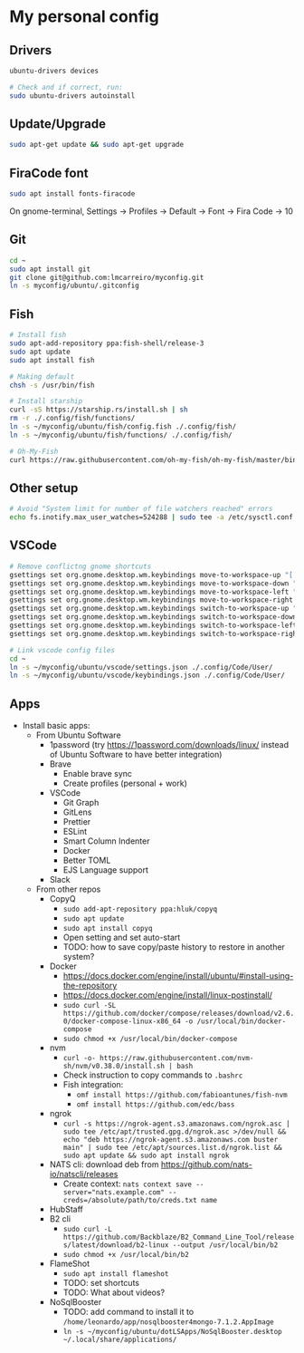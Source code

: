 # My personal config

## Drivers

```bash
ubuntu-drivers devices 

# Check and if correct, run:
sudo ubuntu-drivers autoinstall 
```

## Update/Upgrade 

```bash
sudo apt-get update && sudo apt-get upgrade 
```

## FiraCode font

```bash
sudo apt install fonts-firacode
```

On gnome-terminal, Settings -> Profiles -> Default -> Font -> Fira Code -> 10

## Git

```bash
cd ~
sudo apt install git
git clone git@github.com:lmcarreiro/myconfig.git
ln -s myconfig/ubuntu/.gitconfig
```

## Fish

```bash
# Install fish
sudo apt-add-repository ppa:fish-shell/release-3
sudo apt update
sudo apt install fish

# Making default
chsh -s /usr/bin/fish

# Install starship
curl -sS https://starship.rs/install.sh | sh
rm -r ./.config/fish/functions/
ln -s ~/myconfig/ubuntu/fish/config.fish ./.config/fish/
ln -s ~/myconfig/ubuntu/fish/functions/ ./.config/fish/

# Oh-My-Fish
curl https://raw.githubusercontent.com/oh-my-fish/oh-my-fish/master/bin/install | fish
```

## Other setup

```bash
# Avoid "System limit for number of file watchers reached" errors
echo fs.inotify.max_user_watches=524288 | sudo tee -a /etc/sysctl.conf && sudo sysctl -p

```

## VSCode

```bash
# Remove conflictng gnome shortcuts
gsettings set org.gnome.desktop.wm.keybindings move-to-workspace-up "['<Super><Shift><Alt>Up']"
gsettings set org.gnome.desktop.wm.keybindings move-to-workspace-down "['<Super><Shift><Alt>Down']"
gsettings set org.gnome.desktop.wm.keybindings move-to-workspace-left "['<Super><Shift>Page_Up', '<Super><Shift><Alt>Left']"
gsettings set org.gnome.desktop.wm.keybindings move-to-workspace-right "['<Super><Shift>Page_Down', '<Super><Shift><Alt>Right']"
gsettings set org.gnome.desktop.wm.keybindings switch-to-workspace-up "['<Super><Alt>Up']"
gsettings set org.gnome.desktop.wm.keybindings switch-to-workspace-down "['<Super><Alt>Down']"
gsettings set org.gnome.desktop.wm.keybindings switch-to-workspace-left "['<Super>Page_Up', '<Super><Alt>Left']"
gsettings set org.gnome.desktop.wm.keybindings switch-to-workspace-right "['<Super>Page_Down', '<Super><Alt>Right']"

# Link vscode config files
cd ~
ln -s ~/myconfig/ubuntu/vscode/settings.json ./.config/Code/User/
ln -s ~/myconfig/ubuntu/vscode/keybindings.json ./.config/Code/User/
```

## Apps

- Install basic apps:
  - From Ubuntu Software 
    - 1password (try https://1password.com/downloads/linux/ instead of Ubuntu Software to have better integration)
    - Brave
      - Enable brave sync
      - Create profiles (personal + work)
    - VSCode
      - Git Graph
      - GitLens
      - Prettier
      - ESLint
      - Smart Column Indenter
      - Docker
      - Better TOML
      - EJS Language support
    - Slack
  - From other repos
    - CopyQ
      - `sudo add-apt-repository ppa:hluk/copyq`
      - `sudo apt update`
      - `sudo apt install copyq`
      - Open setting and set auto-start
      - TODO: how to save copy/paste history to restore in another system?
    - Docker
      - https://docs.docker.com/engine/install/ubuntu/#install-using-the-repository
      - https://docs.docker.com/engine/install/linux-postinstall/
      - `sudo curl -SL https://github.com/docker/compose/releases/download/v2.6.0/docker-compose-linux-x86_64 -o /usr/local/bin/docker-compose`
      - `sudo chmod +x /usr/local/bin/docker-compose`
    - nvm
      - `curl -o- https://raw.githubusercontent.com/nvm-sh/nvm/v0.38.0/install.sh | bash`
      - Check instruction to copy commands to `.bashrc`
      - Fish integration:
        - `omf install https://github.com/fabioantunes/fish-nvm`
        - `omf install https://github.com/edc/bass`
    - ngrok
      - `curl -s https://ngrok-agent.s3.amazonaws.com/ngrok.asc | sudo tee /etc/apt/trusted.gpg.d/ngrok.asc >/dev/null && echo "deb https://ngrok-agent.s3.amazonaws.com buster main" | sudo tee /etc/apt/sources.list.d/ngrok.list && sudo apt update && sudo apt install ngrok`
    - NATS cli: download deb from https://github.com/nats-io/natscli/releases
      - Create context: `nats context save --server="nats.example.com" --creds=/absolute/path/to/creds.txt name`
    - HubStaff
    - B2 cli
      - `sudo curl -L https://github.com/Backblaze/B2_Command_Line_Tool/releases/latest/download/b2-linux --output /usr/local/bin/b2`
      - `sudo chmod +x /usr/local/bin/b2`
    - FlameShot
      - `sudo apt install flameshot`
      - TODO: set shortcuts
      - TODO: What about videos?
    - NoSqlBooster
      - TODO: add command to install it to `/home/leonardo/app/nosqlbooster4mongo-7.1.2.AppImage`
      - `ln -s ~/myconfig/ubuntu/dotLSApps/NoSqlBooster.desktop ~/.local/share/applications/`

